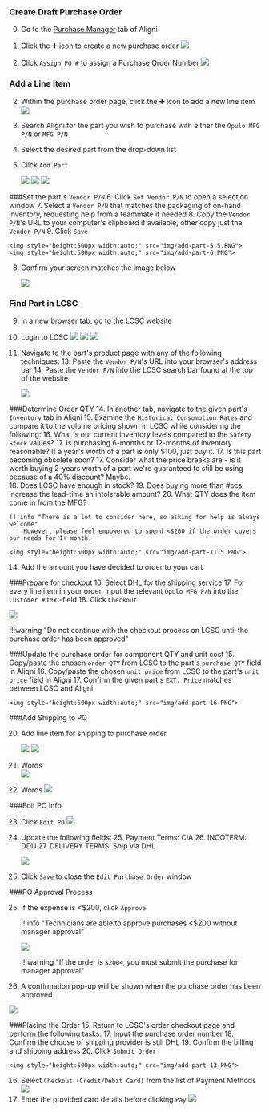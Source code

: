### Create Draft Purchase Order
0. Go to the [Purchase Manager](https://opulo.aligni.com/purchases) tab of Aligni

1. Click the ➕ icon to create a new purchase order
	<img style="height:500px width:auto;" src="img/add-part-0.PNG">
	
5. Click `Assign PO #` to assign a Purchase Order Number
	<img style="height:500px width:auto;" src="img/add-part-5.PNG">

### Add a Line Item
2. Within the purchase order page, click the ➕ icon to add a new line item
	<img style="height:500px width:auto;" src="img/add-part-1.PNG">
4. Search Aligni for the part you wish to purchase with either the `Opulo MFG P/N` or `MFG P/N`
4. Select the desired part from the drop-down list
5. Click `Add Part`
	
	<img style="height:500px width:auto;" src="img/add-part-2.PNG">
	<img style="height:500px width:auto;" src="img/add-part-3.PNG">
	<img style="height:500px width:auto;" src="img/add-part-4.PNG">

###Set the part's `Vendor P/N`
6. Click `Set Vendor P/N` to open a selection window 
7. Select a `Vendor P/N` that matches the packaging of on-hand inventory, requesting help from a teammate if needed
8. Copy the  `Vendor P/N`'s URL to your computer's clipboard if available, other copy just the `Vendor P/N`
9. Click `Save`

	<img style="height:500px width:auto;" src="img/add-part-5.5.PNG">
	<img style="height:500px width:auto;" src="img/add-part-6.PNG">

8. Confirm your screen matches the image below

	<img style="height:500px width:auto;" src="img/add-part-7.PNG">

### Find Part in LCSC
9. In a new browser tab, go to the [LCSC website](https://www.lcsc.com/) 
10. Login to LCSC
	<img style="height:500px width:auto;" src="img/add-part-8.PNG">
	<img style="height:500px width:auto;" src="img/add-part-9.PNG">
	<img style="height:500px width:auto;" src="img/add-part-10.PNG">
12. Navigate to the part's product page with any of the following techniques:
	13. Paste the `Vendor P/N`'s URL into your browser's address bar
	14. Paste the `Vendor P/N` into the LCSC search bar found at the top of the website

	<img style="height:500px width:auto;" src="img/add-part-11.PNG">
	
###Determine Order QTY
14. In another tab, navigate to the given part's `Inventory` tab in Aligni
15. Examine the `Historical Consumption Rates` and compare it to the volume pricing shown in LCSC while considering the following:
	16. What is our current inventory levels compared to the `Safety Stock` values? 
	17. Is purchasing 6-months or 12-months of inventory reasonable? If a year's worth of a part is only $100, just buy it.
	17. Is this part becoming obsolete soon?
	17. Consider what the price breaks are - is it worth buying 2-years worth of a part we're guaranteed to still be using because of a 40% discount? Maybe.  
	18. Does LCSC have enough in stock?
	19. Does buying more than #pcs increase the lead-time an intolerable amount? 
	20. What QTY does the item come in from the MFG? 

	!!!info "There is a lot to consider here, so asking for help is always welcome"
		However, please feel empowered to spend <$200 if the order covers our needs for 1+ month.	
	
	<img style="height:500px width:auto;" src="img/add-part-11.5.PNG">

14. Add the amount you have decided to order to your cart

###Prepare for checkout
16. Select DHL for the shipping service
17. For every line item in your order, input the relevant `Opulo MFG P/N` into the `Customer #` text-field 
18. Click `Checkout`
	
<img style="height:500px width:auto;" src="img/add-part-12.PNG">
	
!!!warning "Do not continue with the checkout process on LCSC until the purchase order has been approved"

###Update the purchase order for component QTY and unit cost
15. Copy/paste the chosen `order QTY` from LCSC to the part's `purchase QTY` field in Aligni
16. Copy/paste the chosen `unit price` from LCSC to the part's `unit price` field in Aligni
17. Confirm the given part's `EXT. Price` matches between LCSC and Aligni
	
	<img style="height:500px width:auto;" src="img/add-part-16.PNG">

###Add Shipping to PO
	
20. Add line item for shipping to purchase order
	
	<img style="height:500px width:auto;" src="img/add-part-17.PNG">
	<img style="height:500px width:auto;" src="img/add-part-18.PNG">

21. Words	
	<img style="height:500px width:auto;" src="img/add-part-19.PNG">
22. Words
	<img style="height:500px width:auto;" src="img/add-part-20.PNG">

###Edit PO Info

23. Click `Edit PO`
	<img style="height:500px width:auto;" src="img/add-part-21.PNG">
24. Update the following fields:
	25. Payment Terms: CIA
	26. INCOTERM: DDU
	27. DELIVERY TERMS: Ship via DHL
	
	<img style="height:500px width:auto;" src="img/add-part-22.PNG">

24. Click `Save` to close the `Edit Purchase Order` window

###PO Approval Process

25. If the expense is <$200, click `Approve`

	!!!info "Technicians are able to approve purchases <$200 without manager approval"

	<img style="height:500px width:auto;" src="img/add-part-23.PNG">

	!!!warning "If the order is `$200<`, you must submit the purchase for manager approval"

26. A confirmation pop-up will be shown when the purchase order has been approved
<img style="height:500px width:auto;" src="img/add-part-24.PNG">
	
###Placing the Order
15. Return to LCSC's order checkout page and perform the following tasks:
	17. Input the purchase order number
	18. Confirm the choose of shipping provider is still DHL
	19. Confirm the billing and shipping address
	20. Click `Submit Order`
	
	<img style="height:500px width:auto;" src="img/add-part-13.PNG">

16. Select `Checkout (Credit/Debit Card)` from the list of Payment Methods
	<img style="height:500px width:auto;" src="img/add-part-14.PNG">
17. Enter the provided card details before clicking `Pay`
	<img style="height:500px width:auto;" src="img/add-part-15.PNG">
